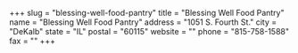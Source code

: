 +++
slug = "blessing-well-food-pantry"
title = "Blessing Well Food Pantry"
name = "Blessing Well Food Pantry"
address = "1051 S. Fourth St."
city = "DeKalb"
state = "IL"
postal = "60115"
website = ""
phone = "815-758-1588"
fax = ""
+++
